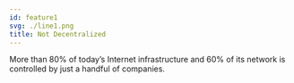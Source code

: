 ```yaml
---
id: feature1
svg: ./line1.png
title: Not Decentralized
---
```


More than 80% of today’s Internet infrastructure and 60% of its network is controlled by just a handful of companies.

